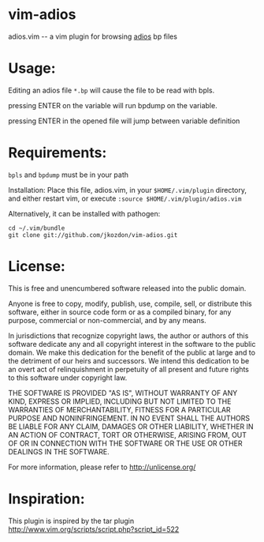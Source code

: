 # vim-adios
adios.vim -- a vim plugin for browsing
[adios](https://www.olcf.ornl.gov/center-projects/adios/) bp files

# Usage:
Editing an adios file `*.bp` will cause the file to be read with bpls.

pressing ENTER on the variable will run bpdump on the variable.

pressing ENTER in the opened file will jump between variable definition

# Requirements:
`bpls` and `bpdump` must be in your path

Installation:
Place this file, adios.vim, in your `$HOME/.vim/plugin` directory, and
either restart vim, or execute `:source $HOME/.vim/plugin/adios.vim`

Alternatively, it can be installed with pathogen:
```
cd ~/.vim/bundle
git clone git://github.com/jkozdon/vim-adios.git
```

# License:
This is free and unencumbered software released into the public domain.

Anyone is free to copy, modify, publish, use, compile, sell, or
distribute this software, either in source code form or as a compiled
binary, for any purpose, commercial or non-commercial, and by any
means.

In jurisdictions that recognize copyright laws, the author or authors
of this software dedicate any and all copyright interest in the
software to the public domain. We make this dedication for the benefit
of the public at large and to the detriment of our heirs and
successors. We intend this dedication to be an overt act of
relinquishment in perpetuity of all present and future rights to this
software under copyright law.

THE SOFTWARE IS PROVIDED "AS IS", WITHOUT WARRANTY OF ANY KIND,
EXPRESS OR IMPLIED, INCLUDING BUT NOT LIMITED TO THE WARRANTIES OF
MERCHANTABILITY, FITNESS FOR A PARTICULAR PURPOSE AND NONINFRINGEMENT.
IN NO EVENT SHALL THE AUTHORS BE LIABLE FOR ANY CLAIM, DAMAGES OR
OTHER LIABILITY, WHETHER IN AN ACTION OF CONTRACT, TORT OR OTHERWISE,
ARISING FROM, OUT OF OR IN CONNECTION WITH THE SOFTWARE OR THE USE OR
OTHER DEALINGS IN THE SOFTWARE.

For more information, please refer to <http://unlicense.org/>

# Inspiration:
This plugin is inspired by the tar plugin
<http://www.vim.org/scripts/script.php?script_id=522>
